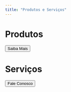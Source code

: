 ```yaml
---
title: "Produtos e Serviços"
---
```


# Produtos

<button>Saiba Mais</button>

# Serviços

<button>Fale Conosco</button>
